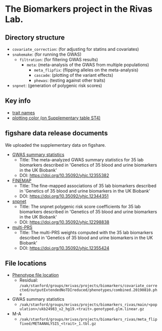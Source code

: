 # The Biomarkers project in the Rivas Lab.

## Directory structure

- `covariate_correction`: (for adjusting for statins and covariates)
- `snakemake`: (for running the GWAS)
  - `filtration`: (for filtering GWAS results)
    - `meta`: (meta-analysis of the GWAS from multiple populations)
      - `meta_flipfix`: (flipping alleles on the meta-analysis)
      - `cascade`: (plotting of the variant effects)
      - `phewas`: (testing against other traits)
- `snpnet`: (generation of polygenic risk scores)

## Key info

- [trait names](https://github.com/rivas-lab/biomarkers/blob/master/common/canonical_trait_names.txt)
- [plotting color (on Supplementary table ST4)](https://docs.google.com/spreadsheets/d/1j8q1Y7wnMg9nWUm0iT4wJvFfg_hgIXbrtvxelqWHeH4/edit#gid=1708343077)

## figshare data release documents

We uploaded the supplementary data on figshare.

- [GWAS summary statistics](meta_flipfix/figshare_submission)
  - Title: The meta-analyzed GWAS summary statistics for 35 lab biomarkers described in 'Genetics of 35 blood and urine biomarkers in the UK Biobank'
  - DOI: https://doi.org/10.35092/yhjc.12355382
- [FINEMAP](fine_mapping/figshare_submission)
  - Title: The fine-mapped associations of 35 lab biomarkers described in 'Genetics of 35 blood and urine biomarkers in the UK Biobank'
  - DOI: https://doi.org/10.35092/yhjc.12344351
- [snpnet](snpnet/figshare_submission)
  - Title: The snpnet polygenic risk score coefficients for 35 lab biomarkers described in 'Genetics of 35 blood and urine biomarkers in the UK Biobank'
  - DOI: https://doi.org/10.35092/yhjc.12298838
- [multi-PRS](multiprs/figshare_submission)
  - Title: The multi-PRS weights computed with the 35 lab biomarkers described in 'Genetics of 35 blood and urine biomarkers in the UK Biobank'
  - DOI: https://doi.org/10.35092/yhjc.12355424

## File locations

- [Phenotype file location](covariate_correction/path_to_phenotypes.md)
  - Residual: `/oak/stanford/groups/mrivas/projects/biomarkers/covariate_corrected/outputExtendedNoTDIreduced/phenotypes/combined.20190810.phe`
- GWAS summary statistics
  - `/oak/stanford/groups/mrivas/projects/biomarkers_rivas/main/<population>/ukb24983_v2_hg19.<trait>.genotyped.glm.linear.gz`
- M-A
  - `/oak/stanford/groups/mrivas/projects/biomarkers_rivas/meta_flipfixed/METAANALYSIS_<trait>_1.tbl.gz`
